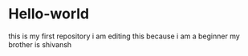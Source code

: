 # Hello-world
this is my first repository
i am editing this  because i am a beginner
my brother is shivansh
